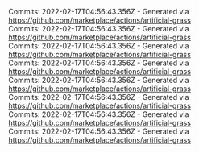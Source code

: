 Commits: 2022-02-17T04:56:43.356Z - Generated via https://github.com/marketplace/actions/artificial-grass
<br>
Commits: 2022-02-17T04:56:43.356Z - Generated via https://github.com/marketplace/actions/artificial-grass
<br>
Commits: 2022-02-17T04:56:43.356Z - Generated via https://github.com/marketplace/actions/artificial-grass
<br>
Commits: 2022-02-17T04:56:43.356Z - Generated via https://github.com/marketplace/actions/artificial-grass
<br>
Commits: 2022-02-17T04:56:43.356Z - Generated via https://github.com/marketplace/actions/artificial-grass
<br>
Commits: 2022-02-17T04:56:43.356Z - Generated via https://github.com/marketplace/actions/artificial-grass
<br>
Commits: 2022-02-17T04:56:43.356Z - Generated via https://github.com/marketplace/actions/artificial-grass
<br>
Commits: 2022-02-17T04:56:43.356Z - Generated via https://github.com/marketplace/actions/artificial-grass
<br>
